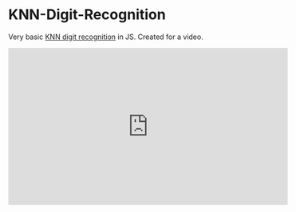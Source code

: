 # KNN-Digit-Recognition
Very basic <a href="https://www.youtube.com/redirect?event=video_description&redir_token=QUFFLUhqa1hsOUN4bHd1VEMwMUJhMi1WRFZRY19NSktmZ3xBQ3Jtc0ttMDVaNWdSSnVWLURRZmtrajd3Y3cwbVdnZVpBb2lYUnB0alNqN2hQYkk0ci1LTk5ZLWR2bDFzWWlFWHR0M0VaWXJ0WUg4eE9vNkdldThUeDZtRkRxRVBaVTh1WnU1TnpqVHZuSV9zdnUxZVJqeTRRQQ&q=https%3A%2F%2Fpickentcode.github.io%2FKNN-Digit-Recognition%2F&v=CC4G_xKK2g8">KNN digit recognition</a> in JS. Created for a video.

<iframe width="560" height="315" src="https://www.youtube.com/embed/CC4G_xKK2g8?si=I9KzxYgZdZ7WVEqN" title="YouTube video player" frameborder="0" allow="accelerometer; autoplay; clipboard-write; encrypted-media; gyroscope; picture-in-picture; web-share" referrerpolicy="strict-origin-when-cross-origin" allowfullscreen></iframe>